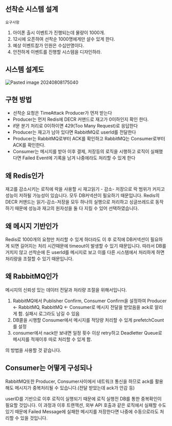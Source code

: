 ## 선착순 시스템 설계

`요구사항`

1. 아이폰 출시 이벤트가 진행되는데 물량이 1000개.
2. 12시에 오픈하여 선착순 1000명에게만 살수 있게 한다.
3. 예상 이벤트참가 인원은 수십만명이다.
4. 안전하게 이벤트를 진행할 시스템을 디자인하라.

## 시스템 설계도

![Pasted image 20240808175040](https://github.com/user-attachments/assets/6b06333e-e091-489a-9939-091d939d5d10)

## 구현 방법

- 선착순 요청은 TimeAttack Producer가 먼저 받는다
- Producer는 먼저 Redis에 DECR 커맨드로 재고가 0이하인지 확인 한다.
- if문 분기 처리로 0이하이면 429(Too Many Request)로 응답한다
- Producer는 재고가 남아 있다면 RabbitMQ로 userId를 전달한다
- Producer는 RabbitMQ로부터 ACK를 확인하고 RabbitMQ는 Consumer로부터 ACK를 확인한다.
- Consumer는 메시지를 받아 이후 결제, 저장등의 로직을 시행하고 로직이 실패했다면 Failed Event에 기록을 남겨 나중에라도 처리할 수 있게 한다

## 왜 Redis인가

재고를 감소시키는 로직에 락을 사용할 시 재고읽기 - 감소- 저장으로 락 범위가 커지고 성능이 저하될 가능성이 있습니다. 모두 DB커넥션이 필요하기 때문입니다. Redis의 DECR 커맨드는 읽기-감소-저장을 모두 하나의 실행으로 처리하고 싱글쓰레드로 동작하기 때문에 성능과 재고의 원자성을 둘 다 지킬 수 있어 선택하였습니다.

## 왜 메시지 기반인가

Redis로 1000개의 요청만 처리할 수 있게 하더라도 이 후 로직에 DB커넥션이 필요하게 되면 길어지는 처리 시간때문에 timeout이 발생할 수 있기 때문입니다. 따라서 DB를 거치지 않고 선착순에 든 userId를 메시지로 보고 이를 다른 시스템에서 처리하게 하면 처리량을 조절할 수 있기 때문입니다.

## 왜 RabbitMQ인가

메시지의 신뢰성 있는 데이터 전달과 처리량 조절을 위해서입니다.

1. RabbitMQ에서 Publisher Confirm, Consumer Confirm을 설정하여 Producer <- RabbitMQ, RabbitMQ <- Consumer로 메시지 전달을 받았음을 ack로 알리게 함. 실패시 로그라도 남길 수 있음
2.  DB콜을 시행할 Consumer에서 메시지를 적당량 처리할 수 있게 prefetchCount를 설정
3.  consumer에서 nack만 보내면 일정 횟수 이상 retry하고 Deadletter Queue로 메시지를 적재이후 따로 처리할 수 있게 함.

의 방법을 사용할 것 같습니다.

## Consumer는 어떻게 구성되나

RabbitMQ또한 Producer, Consumer사이에서 네트워크 통신을 하므로 ack를 활용해도 메시지가 중복처리될 수 있습니다.(전달 받았는데 ack가 안감 등)

userID를 기반으로 이후 로직이 실행되기 때문에 로직 실행전 DB를 통한 중복확인이 필요할 것입니다. 이 과정과 이후 트랜잭션, 외부 API 호출과 같은 로직에서 실패할 수도 있기 때문에 Failed Message에 실패한 메시지를 저장한다면 나중에 수동으로라도 처리할 수 있을 것입니다.
